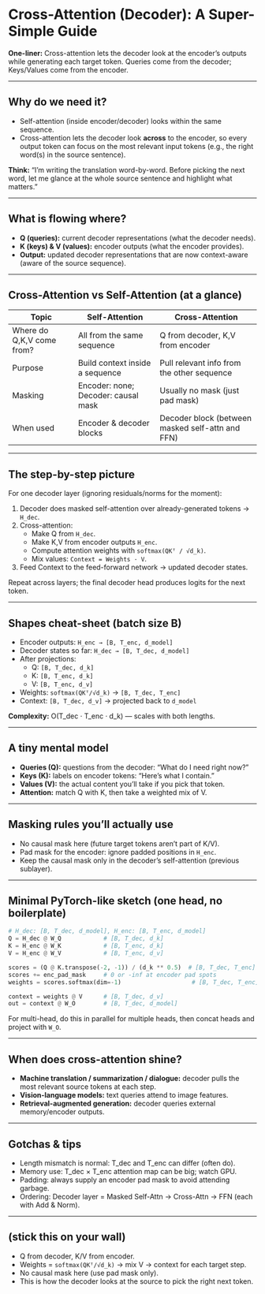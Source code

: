 # Cross-Attention (Decoder): A Super-Simple Guide

**One-liner:** Cross-attention lets the decoder look at the encoder’s outputs while generating each target token. Queries come from the decoder; Keys/Values come from the encoder.

---

## Why do we need it?
- Self-attention (inside encoder/decoder) looks within the same sequence.  
- Cross-attention lets the decoder look **across** to the encoder, so every output token can focus on the most relevant input tokens (e.g., the right word(s) in the source sentence).  

**Think:** “I’m writing the translation word-by-word. Before picking the next word, let me glance at the whole source sentence and highlight what matters.”

---

## What is flowing where?
- **Q (queries):** current decoder representations (what the decoder needs).  
- **K (keys) & V (values):** encoder outputs (what the encoder provides).  
- **Output:** updated decoder representations that are now context-aware (aware of the source sequence).  

---

## Cross-Attention vs Self-Attention (at a glance)

| Topic            | Self-Attention                        | Cross-Attention                     |
|------------------|---------------------------------------|--------------------------------------|
| Where do Q,K,V come from? | All from the same sequence         | Q from decoder, K,V from encoder    |
| Purpose          | Build context inside a sequence       | Pull relevant info from the other sequence |
| Masking          | Encoder: none; Decoder: causal mask   | Usually no mask (just pad mask)      |
| When used        | Encoder & decoder blocks              | Decoder block (between masked self-attn and FFN) |

---

## The step-by-step picture
For one decoder layer (ignoring residuals/norms for the moment):  
1. Decoder does masked self-attention over already-generated tokens → `H_dec`.  
2. Cross-attention:  
   - Make Q from `H_dec`.  
   - Make K,V from encoder outputs `H_enc`.  
   - Compute attention weights with `softmax(QKᵀ / √d_k)`.  
   - Mix values: `Context = Weights · V`.  
3. Feed Context to the feed-forward network → updated decoder states.  

Repeat across layers; the final decoder head produces logits for the next token.  

---

## Shapes cheat-sheet (batch size B)
- Encoder outputs: `H_enc → [B, T_enc, d_model]`  
- Decoder states so far: `H_dec → [B, T_dec, d_model]`  
- After projections:  
  - Q: `[B, T_dec, d_k]`  
  - K: `[B, T_enc, d_k]`  
  - V: `[B, T_enc, d_v]`  
- Weights: `softmax(QKᵀ/√d_k)` → `[B, T_dec, T_enc]`  
- Context: `[B, T_dec, d_v]` → projected back to `d_model`  

**Complexity:** O(T_dec · T_enc · d_k) — scales with both lengths.  

---

## A tiny mental model
- **Queries (Q):** questions from the decoder: “What do I need right now?”  
- **Keys (K):** labels on encoder tokens: “Here’s what I contain.”  
- **Values (V):** the actual content you’ll take if you pick that token.  
- **Attention:** match Q with K, then take a weighted mix of V.  

---

## Masking rules you’ll actually use
- No causal mask here (future target tokens aren’t part of K/V).  
- Pad mask for the encoder: ignore padded positions in `H_enc`.  
- Keep the causal mask only in the decoder’s self-attention (previous sublayer).  

---

## Minimal PyTorch-like sketch (one head, no boilerplate)
```python
# H_dec: [B, T_dec, d_model], H_enc: [B, T_enc, d_model]
Q = H_dec @ W_Q            # [B, T_dec, d_k]
K = H_enc @ W_K            # [B, T_enc, d_k]
V = H_enc @ W_V            # [B, T_enc, d_v]

scores = (Q @ K.transpose(-2, -1)) / (d_k ** 0.5)  # [B, T_dec, T_enc]
scores += enc_pad_mask     # 0 or -inf at encoder pad spots
weights = scores.softmax(dim=-1)                    # [B, T_dec, T_enc]

context = weights @ V      # [B, T_dec, d_v]
out = context @ W_O        # [B, T_dec, d_model]
```
For multi-head, do this in parallel for multiple heads, then concat heads and project with `W_O`.  

---

## When does cross-attention shine?
- **Machine translation / summarization / dialogue:** decoder pulls the most relevant source tokens at each step.  
- **Vision-language models:** text queries attend to image features.  
- **Retrieval-augmented generation:** decoder queries external memory/encoder outputs.  

---

## Gotchas & tips
- Length mismatch is normal: T_dec and T_enc can differ (often do).  
- Memory use: T_dec × T_enc attention map can be big; watch GPU.  
- Padding: always supply an encoder pad mask to avoid attending garbage.  
- Ordering: Decoder layer = Masked Self-Attn → Cross-Attn → FFN (each with Add & Norm).  

---

## (stick this on your wall)
- Q from decoder, K/V from encoder.  
- Weights = `softmax(QKᵀ/√d_k)` → mix V → context for each target step.  
- No causal mask here (use pad mask only).  
- This is how the decoder looks at the source to pick the right next token.  